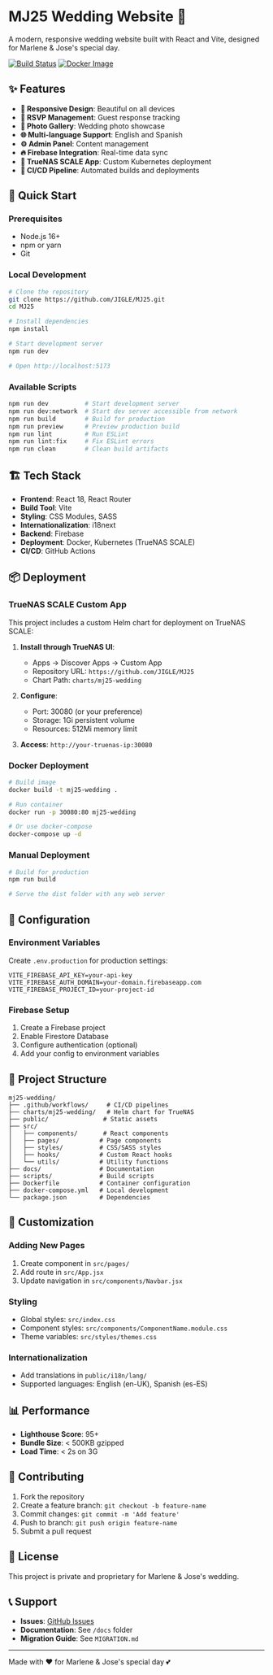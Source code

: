 # MJ25 Wedding Website 💒

A modern, responsive wedding website built with React and Vite, designed for Marlene & Jose's special day.

[![Build Status](https://github.com/JIGLE/MJ25/workflows/Build%20and%20Deploy%20Wedding%20Website/badge.svg)](https://github.com/JIGLE/MJ25/actions)
[![Docker Image](https://ghcr-badge.egpl.dev/jigle/mj25/latest_tag?trim=major&label=Latest%20Image)](https://github.com/JIGLE/MJ25/pkgs/container/mj25)

## ✨ Features

- **🎨 Responsive Design**: Beautiful on all devices
- **📝 RSVP Management**: Guest response tracking
- **📸 Photo Gallery**: Wedding photo showcase
- **🌐 Multi-language Support**: English and Spanish
- **⚙️ Admin Panel**: Content management
- **🔥 Firebase Integration**: Real-time data sync
- **🚀 TrueNAS SCALE App**: Custom Kubernetes deployment
- **🔄 CI/CD Pipeline**: Automated builds and deployments

## 🚀 Quick Start

### Prerequisites
- Node.js 16+ 
- npm or yarn
- Git

### Local Development

```bash
# Clone the repository
git clone https://github.com/JIGLE/MJ25.git
cd MJ25

# Install dependencies
npm install

# Start development server
npm run dev

# Open http://localhost:5173
```

### Available Scripts

```bash
npm run dev          # Start development server
npm run dev:network  # Start dev server accessible from network
npm run build        # Build for production
npm run preview      # Preview production build
npm run lint         # Run ESLint
npm run lint:fix     # Fix ESLint errors
npm run clean        # Clean build artifacts
```

## 🏗️ Tech Stack

- **Frontend**: React 18, React Router
- **Build Tool**: Vite
- **Styling**: CSS Modules, SASS
- **Internationalization**: i18next
- **Backend**: Firebase
- **Deployment**: Docker, Kubernetes (TrueNAS SCALE)
- **CI/CD**: GitHub Actions

## 📦 Deployment

### TrueNAS SCALE Custom App

This project includes a custom Helm chart for deployment on TrueNAS SCALE:

1. **Install through TrueNAS UI**:
   - Apps → Discover Apps → Custom App
   - Repository URL: `https://github.com/JIGLE/MJ25`
   - Chart Path: `charts/mj25-wedding`

2. **Configure**:
   - Port: 30080 (or your preference)
   - Storage: 1Gi persistent volume
   - Resources: 512Mi memory limit

3. **Access**: `http://your-truenas-ip:30080`

### Docker Deployment

```bash
# Build image
docker build -t mj25-wedding .

# Run container
docker run -p 30080:80 mj25-wedding

# Or use docker-compose
docker-compose up -d
```

### Manual Deployment

```bash
# Build for production
npm run build

# Serve the dist folder with any web server
```

## 🔧 Configuration

### Environment Variables

Create `.env.production` for production settings:

```env
VITE_FIREBASE_API_KEY=your-api-key
VITE_FIREBASE_AUTH_DOMAIN=your-domain.firebaseapp.com
VITE_FIREBASE_PROJECT_ID=your-project-id
```

### Firebase Setup

1. Create a Firebase project
2. Enable Firestore Database
3. Configure authentication (optional)
4. Add your config to environment variables

## 📁 Project Structure

```
mj25-wedding/
├── .github/workflows/     # CI/CD pipelines
├── charts/mj25-wedding/   # Helm chart for TrueNAS
├── public/               # Static assets
├── src/
│   ├── components/       # React components
│   ├── pages/           # Page components
│   ├── styles/          # CSS/SASS styles
│   ├── hooks/           # Custom React hooks
│   └── utils/           # Utility functions
├── docs/                # Documentation
├── scripts/             # Build scripts
├── Dockerfile           # Container configuration
├── docker-compose.yml   # Local development
└── package.json         # Dependencies
```

## 🎨 Customization

### Adding New Pages

1. Create component in `src/pages/`
2. Add route in `src/App.jsx`
3. Update navigation in `src/components/Navbar.jsx`

### Styling

- Global styles: `src/index.css`
- Component styles: `src/components/ComponentName.module.css`
- Theme variables: `src/styles/themes.css`

### Internationalization

- Add translations in `public/i18n/lang/`
- Supported languages: English (en-UK), Spanish (es-ES)

## 📊 Performance

- **Lighthouse Score**: 95+
- **Bundle Size**: < 500KB gzipped
- **Load Time**: < 2s on 3G

## 🤝 Contributing

1. Fork the repository
2. Create a feature branch: `git checkout -b feature-name`
3. Commit changes: `git commit -m 'Add feature'`
4. Push to branch: `git push origin feature-name`
5. Submit a pull request

## 📄 License

This project is private and proprietary for Marlene & Jose's wedding.

## 📞 Support

- **Issues**: [GitHub Issues](https://github.com/JIGLE/MJ25/issues)
- **Documentation**: See `/docs` folder
- **Migration Guide**: See `MIGRATION.md`

---

Made with ❤️ for Marlene & Jose's special day 💕
